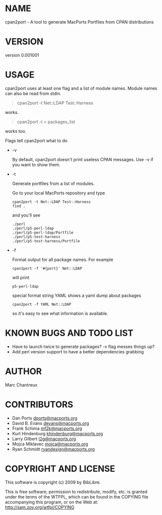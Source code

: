 # NAME

cpan2port - A tool to generate MacPorts Portfiles from CPAN distributions

# VERSION

version 0.001001

# USAGE

cpan2port uses at least one flag and a list of module names. Module names can
also be read from stdin.

> cpan2port -t Net::LDAP Test::Harness

works.

> cpan2port -t < packages\_list

works too.

Flags tell cpan2port what to do

- -v

    By default, cpan2port doesn't print useless CPAN messages. Use -v if you want to show them.

- -t

    Generate portfiles from a list of modules.

    Go to your local MacPorts repository and type

    ```
    cpan2port -t Net::LDAP Test::Harness
    find .
    ```

    and you'll see

    ```
    ./perl
    ./perl/p5-perl-ldap
    ./perl/p5-perl-ldap/Portfile
    ./perl/p5-test-harness
    ./perl/p5-test-harness/Portfile
    ```

- -f

    Format output for all package names. For example

    ```
    cpan2port -f '#{port}' Net::LDAP
    ```

    will print

    ```
    p5-perl-ldap
    ```

    special format string YAML shows a yaml dump about packages

    ```
    cpan2port -f YAML Net::LDAP
    ```

    so it's easy to see what information is available.

# KNOWN BUGS AND TODO LIST

- Have to launch twice to generate packages? -v flag messes things up?
- Add perl version support to have a better dependencies grabbing

# AUTHOR

Marc Chantreux

# CONTRIBUTORS

- Dan Ports <dports@macports.org>
- David B. Evans <devans@macports.org>
- Frank Schima <mf2k@macports.org>
- Kurt Hindenburg <khindenburg@macports.org>
- Larry Gilbert <l2g@macports.org>
- Mojca Miklavec <mojca@macports.org>
- Ryan Schmidt <ryandesign@macports.org>

# COPYRIGHT AND LICENSE

This software is copyright (c) 2009 by BibLibre.

This is free software; permission to redistribute, modify, etc. is granted under the
terms of the WTFPL, which can be found in the COPYING file accompanying this program,
or on the Web at: http://sam.zoy.org/wtfpl/COPYING
